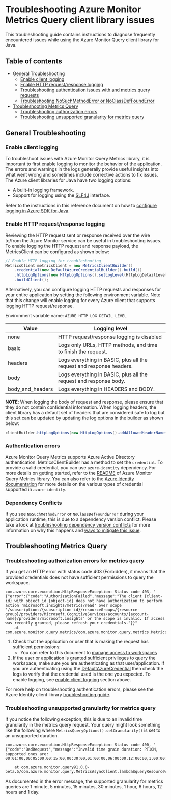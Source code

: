 # Troubleshooting Azure Monitor Metrics Query client library issues

This troubleshooting guide contains instructions to diagnose frequently encountered issues while using the Azure
Monitor Query client library for Java.

## Table of contents

* [General Troubleshooting](#general-troubleshooting)
    * [Enable client logging](#enable-client-logging)
    * [Enable HTTP request/response logging](#enable-http-requestresponse-logging)
    * [Troubleshooting authentication issues with and metrics query requests](#authentication-errors)
    * [Troubleshooting NoSuchMethodError or NoClassDefFoundError](#dependency-conflicts)
* [Troubleshooting Metrics Query](#troubleshooting-metrics-query)
    * [Troubleshooting authorization errors](#troubleshooting-authorization-errors-for-metrics-query)
    * [Troubleshooting unsupported granularity for metrics query](#troubleshooting-unsupported-granularity-for-metrics-query)

## General Troubleshooting

### Enable client logging

To troubleshoot issues with Azure Monitor Query Metrics library, it is important to first enable logging to monitor the
behavior of the application. The errors and warnings in the logs generally provide
useful insights into what went wrong and sometimes include corrective actions to fix issues.
The Azure client libraries for Java have two logging options:

* A built-in logging framework.
* Support for logging using the [SLF4J](https://www.slf4j.org/) interface.

Refer to the instructions in this reference document on how to [configure logging in Azure SDK for Java](https://docs.microsoft.com/azure/developer/java/sdk/logging-overview).

### Enable HTTP request/response logging

Reviewing the HTTP request sent or response received over the wire to/from the Azure Monitor service can be useful in
troubleshooting issues. To enable logging the HTTP request and response payload, the
MetricsClient can be configured as shown below:

```java readme-sample-enablehttplogging
// Enable HTTP logging for troubleshooting
MetricsClient metricsClient = new MetricsClientBuilder()
    .credential(new DefaultAzureCredentialBuilder().build())
    .httpLogOptions(new HttpLogOptions().setLogLevel(HttpLogDetailLevel.BODY_AND_HEADERS))
    .buildClient();
```

Alternatively, you can configure logging HTTP requests and responses for your entire application by setting the
following environment variable. Note that this change will enable logging for every Azure client that supports logging
HTTP request/response.

Environment variable name: `AZURE_HTTP_LOG_DETAIL_LEVEL`

| Value            | Logging level                                                        |
|------------------|----------------------------------------------------------------------|
| none             | HTTP request/response logging is disabled                            |
| basic            | Logs only URLs, HTTP methods, and time to finish the request.        |
| headers          | Logs everything in BASIC, plus all the request and response headers. |
| body             | Logs everything in BASIC, plus all the request and response body.    |
| body_and_headers | Logs everything in HEADERS and BODY.                                 |

**NOTE**: When logging the body of request and response, please ensure that they do not contain confidential
information. When logging headers, the client library has a default set of headers that are considered safe to log
but this set can be updated by updating the log options in the builder as shown below:

```java
clientBuilder.httpLogOptions(new HttpLogOptions().addAllowedHeaderName("safe-to-log-header-name"))
```

### Authentication errors

Azure Monitor Query Metrics supports Azure Active Directory authentication. MetricsClientBuilder has a method to set the `credential`. To provide a valid credential, you can use
`azure-identity` dependency. For more details on getting started, refer to
the [README](https://github.com/Azure/azure-sdk-for-java/tree/main/sdk/monitor/azure-monitor-query-metrics#Synchronous-clients)
of Azure Monitor Query Metrics library. You can also refer to
the [Azure Identity documentation](https://docs.microsoft.com/azure/developer/java/sdk/identity)
for more details on the various types of credential supported in `azure-identity`.

### Dependency Conflicts

If you see `NoSuchMethodError` or `NoClassDefFoundError` during your application runtime, this is due to a
dependency version conflict. Please take a look at [troubleshooting dependency version conflicts](https://docs.microsoft.com/azure/developer/java/sdk/troubleshooting-dependency-version-conflict) for more information on
why this happens and [ways to mitigate this issue](https://docs.microsoft.com/azure/developer/java/sdk/troubleshooting-dependency-version-conflict#mitigate-version-mismatch-issues).

## Troubleshooting Metrics Query

### Troubleshooting authorization errors for metrics query

If you get an HTTP error with status code 403 (Forbidden), it means that the provided credentials does not have
sufficient permissions to query the workspace.
```text
com.azure.core.exception.HttpResponseException: Status code 403, "{"error":{"code":"AuthorizationFailed","message":"The client {client-id} with object id {object-id} does not have authorization to perform action 'microsoft.insights/metrics/read' over scope '/subscriptions/{subscription-id}/resourceGroups/{resource-group}/providers/Microsoft.CognitiveServices/accounts/{account-name}/providers/microsoft.insights' or the scope is invalid. If access was recently granted, please refresh your credentials."}}"
	at com.azure.monitor.query.metrics/com.azure.monitor.query.metrics.MetricsAsyncClient.lambda$queryResourceWithResponse$4(MetricsAsyncClient.java:227)
```

1. Check that the application or user that is making the request has sufficient permissions:
    * You can refer to this document to [manage access to workspaces](https://learn.microsoft.com/azure/azure-monitor/metrics/azure-monitor-workspace-manage)
2. If the user or application is granted sufficient privileges to query the workspace, make sure you are
   authenticating as that user/application. If you are authenticating using the
   [DefaultAzureCredential](https://github.com/Azure/azure-sdk-for-java/blob/main/sdk/identity/azure-identity/README.md#authenticating-with-defaultazurecredential)
   then check the logs to verify that the credential used is the one you expected. To enable logging, see [enable
   client logging](#enable-client-logging) section above.

For more help on troubleshooting authentication errors, please see the Azure Identity client library [troubleshooting
guide](https://github.com/Azure/azure-sdk-for-java/blob/main/sdk/identity/azure-identity/TROUBLESHOOTING.md).

### Troubleshooting unsupported granularity for metrics query

If you notice the following exception, this is due to an invalid time granularity in the metrics query request. Your
query might look something like the following where `MetricsQueryOptions().setGranularity()` is set to an unsupported
duration.

```text
com.azure.core.exception.HttpResponseException: Status code 400, "{"code":"BadRequest","message":"Invalid time grain duration: PT10M, supported ones are: 00:01:00,00:05:00,00:15:00,00:30:00,01:00:00,06:00:00,12:00:00,1.00:00:00"}"

	at com.azure.monitor.query@1.0.0-beta.5/com.azure.monitor.query.MetricsAsyncClient.lambda$queryResourceWithResponse$4(MetricsAsyncClient.java:205)
```

As documented in the error message, the supported granularity for metrics queries are 1 minute, 5 minutes, 15 minutes,
30 minutes, 1 hour, 6 hours, 12 hours and 1 day.
